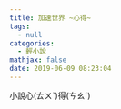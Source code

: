```yaml
---
title: 加速世界 ~心得~
tags:
  - null
categories:
  - 輕小說
mathjax: false
date: 2019-06-09 08:23:04
---
```


小說心(ㄊㄨˋ)得(ㄘㄠˊ)
<!--more-->